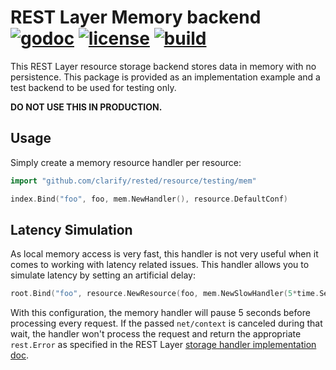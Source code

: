 # REST Layer Memory backend [![godoc](http://img.shields.io/badge/godoc-reference-blue.svg?style=flat)](https://pkg.go.dev/github.com/clarify/rested/resource/testing/mem) [![license](http://img.shields.io/badge/license-MIT-red.svg?style=flat)](https://raw.githubusercontent.com/rs/rest-layer-mem/master/LICENSE) [![build](https://img.shields.io/travis/rs/rest-layer-mem.svg?style=flat)](https://travis-ci.org/rs/rest-layer-mem)

This REST Layer resource storage backend stores data in memory with no persistence. This package is provided as an implementation example and a test backend to be used for testing only.

**DO NOT USE THIS IN PRODUCTION.**

## Usage

Simply create a memory resource handler per resource:

```go
import "github.com/clarify/rested/resource/testing/mem"
```

```go
index.Bind("foo", foo, mem.NewHandler(), resource.DefaultConf)
```

## Latency Simulation

As local memory access is very fast, this handler is not very useful when it comes to working with latency related issues. This handler allows you to simulate latency by setting an artificial delay:

```go
root.Bind("foo", resource.NewResource(foo, mem.NewSlowHandler(5*time.Second), resource.DefaultConf)
```

With this configuration, the memory handler will pause 5 seconds before processing every request. If the passed `net/context` is canceled during that wait, the handler won't process the request and return the appropriate `rest.Error` as specified in the REST Layer [storage handler implementation doc](https://github.com/clarify/rested#data-storage-handler).

